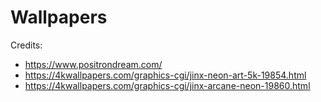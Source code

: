 # Wallpapers

Credits:
  - https://www.positrondream.com/
  - https://4kwallpapers.com/graphics-cgi/jinx-neon-art-5k-19854.html
  - https://4kwallpapers.com/graphics-cgi/jinx-arcane-neon-19860.html

